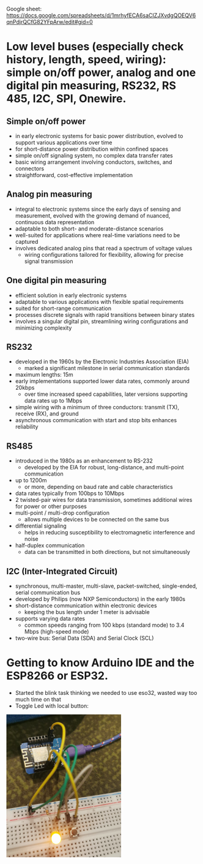 Google sheet: https://docs.google.com/spreadsheets/d/1mrhyfECA6saCIZJXvdgQOEQV6qnPdjrQCfG82YFpArw/edit#gid=0

# Low level buses (especially check history, length, speed, wiring): simple on/off power, analog and one digital pin measuring, RS232, RS 485, I2C, SPI, Onewire.
## Simple on/off power
 * in early electronic systems for basic power distribution, evolved to support various applications over time
 *  for short-distance power distribution within confined spaces
 *  simple on/off signaling system, no complex data transfer rates
 *  basic wiring arrangement involving conductors, switches, and connectors
   * straightforward, cost-effective implementation
## Analog pin measuring
 * integral to electronic systems since the early days of sensing and measurement, evolved with the growing demand of nuanced, continuous data representation
 * adaptable to both short- and moderate-distance scenarios
 * well-suited for applications where real-time variations need to be captured
 * involves dedicated analog pins that read a spectrum of voltage values
   * wiring configurations tailored for flexibility, allowing for precise signal transmission
## One digital pin measuring
 * efficient solution in early electronic systems
 * adaptable to various applications with flexible spatial requirements
 * suited for short-range communication
 * processes discrete signals with rapid transitions between binary states
 * involves a singular digital pin, streamlining wiring configurations and minimizing complexity
## RS232
 * developed in the 1960s by the Electronic Industries Association (EIA)
   * marked a significant milestone in serial communication standards
 * maximum lengths: 15m
 * early implementations supported lower data rates, commonly around 20kbps
   * over time increased speed capabilities, later versions supporting data rates up to 1Mbps
 * simple wiring with a minimum of three conductors: transmit (TX), receive (RX), and ground
 * asynchronous communication with start and stop bits enhances reliability
## RS485
* introduced in the 1980s as an enhancement to RS-232
  * developed by the EIA for robust, long-distance, and multi-point communication
* up to 1200m
  * or more, depending on baud rate and cable characteristics
* data rates typically from 100bps to 10Mbps
*  2 twisted-pair wires for data transmission, sometimes additional wires for power or other purposes
* multi-point / multi-drop configuration
  * allows multiple devices to be connected on the same bus
* differential signaling
  * helps in reducing susceptibility to electromagnetic interference and noise
* half-duplex communication
  * data can be transmitted in both directions, but not simultaneously
## I2C (Inter-Integrated Circuit)
* synchronous, multi-master, multi-slave, packet-switched, single-ended, serial communication bus
* developed by Philips (now NXP Semiconductors) in the early 1980s
* short-distance communication within electronic devices
  * keeping the bus length under 1 meter is advisable
* supports varying data rates
  * common speeds ranging from 100 kbps (standard mode) to 3.4 Mbps (high-speed mode)
* two-wire bus: Serial Data (SDA) and Serial Clock (SCL)

# Getting to know Arduino IDE and the ESP8266 or ESP32.
  * Started the blink task thinking we needed to use eso32, wasted way too much time on that
  * Toggle Led with local button:

<img src='./images/toggle_led.jpg' width='300'>
